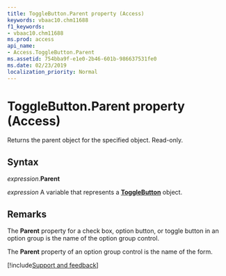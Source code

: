 ```yaml
---
title: ToggleButton.Parent property (Access)
keywords: vbaac10.chm11688
f1_keywords:
- vbaac10.chm11688
ms.prod: access
api_name:
- Access.ToggleButton.Parent
ms.assetid: 754bba9f-e1e0-2b46-601b-986637531fe0
ms.date: 02/23/2019
localization_priority: Normal
---
```



# ToggleButton.Parent property (Access)

Returns the parent object for the specified object. Read-only.


## Syntax

_expression_.**Parent**

_expression_ A variable that represents a **[ToggleButton](Access.ToggleButton.md)** object.


## Remarks

The **Parent** property for a check box, option button, or toggle button in an option group is the name of the option group control. 

The **Parent** property of an option group control is the name of the form.



[!include[Support and feedback](~/includes/feedback-boilerplate.md)]
